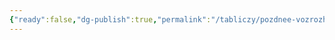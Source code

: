 ```yaml
---
{"ready":false,"dg-publish":true,"permalink":"/tabliczy/pozdnee-vozrozhdenie/rozhdestvo-hristovo-s-angelami/","dgPassFrontmatter":true}
---
```



